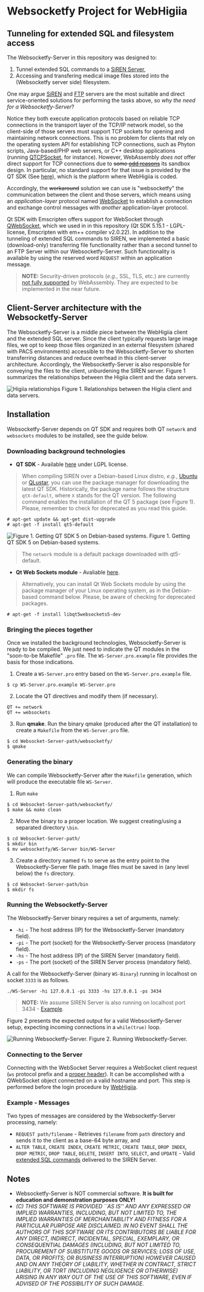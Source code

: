 # Websocketfy Project for WebHigiia

## Tunneling for extended SQL and filesystem access

The Websocketfy-Server in this repository was designed to:

1. Tunnel extended SQL commands to a [SiREN Server](https://github.com/marcosivni/siren),
2. Accessing and transfering medical image files stored into the (Websocketfy server side) filesystem.

One may argue [SiREN](https://github.com/marcosivni/siren) and [FTP](https://security.appspot.com/vsftpd.html) servers are the most suitable and direct service-oriented solutions for performing the tasks above, so *why the need for a Websocketfy-Server*?

Notice they both execute application protocols based on reliable TCP connections in the transport layer of the TCP/IP network model, so the client-side of those servers must support TCP sockets for opening and maintaining network connections.
This is no problem for clients that rely on the operating system API for establishing TCP connections, such as Phyton scripts, Java-based/PHP web servers, or C++ desktop applications (running [QTCPSocket](https://doc.qt.io/qt-5/qtcpsocket.html), for instance). 
However, WebAssembly *does not* offer direct support for TCP connections due to ~~some [odd reasons](https://github.com/bytecodealliance/wasmtime/issues/70)~~ its sandbox design. In particular, no standard support for that issue is provided by the QT SDK (See [here](https://bugreports.qt.io/browse/QTBUG-63920)), which is the platform where WebHigiia is coded.

Accordingly, the ~~workaround~~ solution we can use is "websocketfy" the communication between the client and those servers, which means using an *application-layer* protocol named [WebSocket](https://datatracker.ietf.org/doc/html/rfc6455) to establish a connection and exchange control messages with *another* application-layer protocol. 

Qt SDK with Emscripten offers support for WebSocket through [QWebSocket](https://doc.qt.io/qt-5/qwebsocket.html), which we used in in this repository (Qt SDK 5.15.1 - LGPL-license, Emscripten with em++ compiler v2.0.22). In addition to the tunneling of extended SQL commands to SIREN, we implemented a basic (download-only) transferring file functionality rather than a second tunnel to an FTP Server within our Websocketfy-Server. Such functionality is available by using the reserved word `REQUEST` within an application message.

> **NOTE:** Security-driven protocols (*e.g.,* SSL, TLS, etc.) are currently [not fully supported](https://webassembly.org/docs/security/) by WebAssembly. They are expected to be implemented in the near future.

## Client-Server architecture with the Websocketfy-Server

The Websocketfy-Server is a middle piece between the WebHigiia client and the extended SQL server. Since the client typically requests large image files, we opt to keep those files organized in an external filesystem (shared with PACS environments) accessible to the Websocketfy-Server to shorten transferring distances and reduce overhead in this client-server architecture. Accordingly, the Websocketfy-Server is also responsible for conveying the files to the client, unburdening the SIREN server. Figure 1 summarizes the relationships between the Higiia client and the data servers.

![Higiia relationships](https://github.com/marcosivni/higiia/blob/main/model/example/imgs/architecture.png)
Figure 1. Relationships between the Higiia client and data servers.

## Installation 

Websocketfy-Server depends on QT SDK and requires both QT `network` and `websockets` modules to be installed, see the guide below.

### Downloading background technologies

- **QT SDK** - Available [here](https://www.qt.io/download) under LGPL license.

> When compiling SIREN over a Debian-based Linux distro, *e.g.*, [Ubuntu](https://ubuntu.com/) or [QLustar](https://qlustar.com/), you can use the package manager for downloading the latest QT SDK. Historically, the package name follows the structure `qtX-default`, where `X` stands for the QT version. The following command enables the installation of the QT 5 package (see Figure 1). Please, remember to check for deprecated as you read this guide.

```console
# apt-get update && apt-get dist-upgrade
# apt-get -f install qt5-default
```

![Figure 1. Getting QT SDK 5 on Debian-based systems.](https://github.com/marcosivni/siren/blob/main/example/InstallQt-P1.png)
Figure 1. Getting QT SDK 5 on Debian-based systems.

> The `network` module is a default package downloaded with qt5-default.

- **Qt Web Sockets module** - Avaliable [here](https://www.qt.io/).  

> Alternatively, you can install Qt Web Sockets module by using the package manager of your Linux operating system, as in the Debian-based command below. Please, be aware of checking for deprecated packages.

```console
# apt-get -f install libqt5websockets5-dev
```

### Bringing the pieces together

Once we installed the background technologies, Websocketfy-Server is ready to be compiled. We just need to indicate the QT modules in the "soon-to-be Makefile" `.pro` file. The `WS-Server.pro.example` file provides the basis for those indications.

1. Create a `WS-Server.pro` entry based on the `WS-Server.pro.example` file.

```console
$ cp WS-Server.pro.example WS-Server.pro
``` 

2. Locate the QT directives and modify them (if necessary).

```vim
QT += network
QT += websockets
```  

3. Run **qmake**. Run the binary qmake (produced after the QT installation) to create a `Makefile` from the `WS-Server.pro` file.

```console
$ cd Websocket-Server-path/websocketfy/
$ qmake
```  

### Generating the binary

We can compile Websocketfy-Server after the `Makefile` generation, which will produce the executable file `WS-Server`.

1. Run `make` 

```console
$ cd Websocket-Server-path/websocketfy/
$ make && make clean
```

2. Move the binary to a proper location. We suggest creating/using a separated directory `\bin`.

```console
$ cd Websocket-Server-path/
$ mkdir bin
$ mv websocketfy/WS-Server bin/WS-Server
```

3. Create a directory named `fs` to serve as the entry point to the Websocketfy-Server file path. Image files must be saved in (any level below) the `fs` directory.

```console
$ cd Websocket-Server-path/bin
$ mkdir fs
```


### Running the Websocketfy-Server

The Websocketfy-Server binary requires a set of arguments, namely:

- `-hi` - The host address (IP) for the Websocketfy-Server (mandatory field).
- `-pi` - The port (socket) for the Websocketfy-Server process (mandatory field).
- `-hs` - The host address (IP) of the SIREN Server (mandatory field).
- `-ps` - The port (socket) of the SIREN Server process (mandatory field).


A call for the Websocketfy-Server (binary `WS-Binary`) running in localhost on socket `3333` is as follows.

```/bin/bash
./WS-Server -hi 127.0.0.1 -pi 3333 -hs 127.0.0.1 -ps 3434
```

> **NOTE:** We assume SIREN Server is also running on localhost port 3434 - [Example](https://github.com/marcosivni/siren/wiki/Server-Setup).

Figure 2 presents the expected output for a valid  Websocketfy-Server setup, expecting incoming connections in a `while(true)` loop.

![Running Websocketfy-Server.](https://github.com/marcosivni/websocketfy/blob/main/imgs/WS1.png)
Figure 2. Running  Websocketfy-Server.


### Connecting to the Server

Connecting with the WebSocket Server requires a WebSocket client request (`ws` protocol prefix and a [proper header](https://datatracker.ietf.org/doc/html/rfc6455#section-1.3)).  It can be accomplished with a QWebSocket object connected on a valid hostname and port. This step is performed before the login procedure by [WebHigiia](https://github.com/marcosivni/Webhigiia).


### Example - Messages

Two types of messages are considered by the Websocketfy-Server processing, namely:

- `REQUEST path/filename` - Retrieves `filename` from `path` directory and sends it to the client as a base-64 byte array, and
- `ALTER TABLE`, `CREATE INDEX`, `CREATE METRIC`, `CREATE TABLE`, `DROP INDEX`, `DROP METRIC`, `DROP TABLE`, `DELETE`, `INSERT INTO`, `SELECT`, and `UPDATE` - Valid [extended SQL commands](https://github.com/marcosivni/siren/wiki/Extended-SQL-Grammar) delivered to the SIREN Server.


## Notes 

- Websocketfy-Server is NOT commercial software. **It is built for education and demonstration purposes ONLY!**
- _(C) THIS SOFTWARE IS PROVIDED ``AS IS'' AND ANY EXPRESSED OR IMPLIED WARRANTIES, INCLUDING, BUT NOT LIMITED TO, THE IMPLIED WARRANTIES OF MERCHANTABILITY AND FITNESS FOR A PARTICULAR PURPOSE ARE DISCLAIMED.  IN NO EVENT SHALL THE AUTHORS OF THIS SOFTWARE OR ITS CONTRIBUTORS BE LIABLE FOR ANY DIRECT, INDIRECT, INCIDENTAL, SPECIAL, EXEMPLARY, OR CONSEQUENTIAL DAMAGES (INCLUDING, BUT NOT LIMITED TO, PROCUREMENT OF SUBSTITUTE GOODS OR SERVICES; LOSS OF USE, DATA, OR PROFITS; OR BUSINESS INTERRUPTION) HOWEVER CAUSED AND ON ANY THEORY OF LIABILITY, WHETHER IN CONTRACT, STRICT LIABILITY, OR TORT (INCLUDING NEGLIGENCE OR OTHERWISE) ARISING IN ANY WAY OUT OF THE USE OF THIS SOFTWARE, EVEN IF ADVISED OF THE POSSIBILITY OF SUCH DAMAGE._



